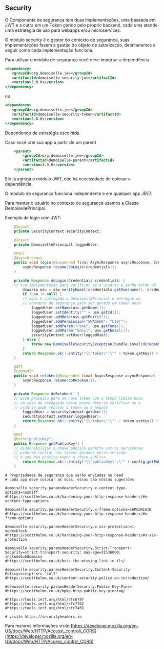 ## Security

O Componente de segurança tem duas implementações, uma baseada em JWT e a outra em um Token gerido pelo próprio backend, cada uma atende uma estratégia de uso para webapps e/ou microservices.

O módulo security é o gestor do contexto de segurança, suas implementações fazem a gestão do objeto de autorização, detalharemos a seguir como cada implementação funciona.

Para utilizar o módulo de segurança você deve importar a dependência

```xml
<dependency>
   <groupId>org.demoiselle.jee</groupId>
   <artifactId>demoiselle-security-jwt</artifactId>
   <version>3.0.0</version>
</dependency>
```

ou

```xml
<dependency>
   <groupId>org.demoiselle.jee</groupId>
   <artifactId>demoiselle-security-token</artifactId>
   <version>3.0.0</version>
</dependency>
```

Dependendo da estratégia escolhida.

Caso você crie sua app a partir de um parent

```xml
    <parent>
        <groupId>org.demoiselle.jee</groupId>
        <artifactId>demoiselle-parent</artifactId>
        <version>3.0.0</version>
    </parent>
```

Ele já agrega o módulo JWT, não há necessidade de colocar a dependência.

O módulo de segurança funciona independente e em qualquer app JEE7.

Para manter o usuário no contexto de segurança usamos a Classe DemoisellePrincipal.

Exemplo de login com JWT:

```java
    @Inject
    private SecurityContext securityContext;

    @Inject
    private DemoisellePrincipal loggedUser;

    @POST
    @Asynchronous
    public void login(@Suspended final AsyncResponse asyncResponse, Credentials credentials) {
        asyncResponse.resume(doLogin(credentials));
    }

    private Response doLogin(Credentials credentials) {
    // sua implementação para verificar se o usuário e senha estão ok
        Usuario usu = dao.verifyEmail(credentials.getUsername(), credentials.getPassword());
        if (usu != null) {
        // aqui é carregado o DemoisellePrincial e entregue ao 
        // contexto de segurança para ser gerado um token novo
            loggedUser.setName(usu.getNome());
            loggedUser.setIdentity("" + usu.getId());
            loggedUser.addRole(usu.getPerfil());
            loggedUser.addPermission("SWAGGER", "LIST");
            loggedUser.addParam("Fone", usu.getFone());
            loggedUser.addParam("Email", usu.getEmail());
            securityContext.setUser(loggedUser);
        } else {
            throw new DemoiselleSecurityException(bundle.invalidCredentials(), Response.Status.UNAUTHORIZED.getStatusCode());
        }
        return Response.ok().entity("{\"token\":\"" + token.getKey() + "\"}").build();
    }

    @GET
    @LoggedIn
    public void retoken(@Suspended final AsyncResponse asyncResponse) {
        asyncResponse.resume(doRetoken());
    }

    private Response doRetoken() {
    // Esse processo gera um novo token com o tempo limite novo
    // em caso de revogação nesse ponto deve-se verificar se o 
    // usuário pode renovar o token ou é negado
        loggedUser = securityContext.getUser();
        securityContext.setUser(loggedUser);
        return Response.ok().entity("{\"token\":\"" + token.getKey() + "\"}").build();
    }

    @GET
    @Path("publicKey")
    public Response getPublicKey() {
    // disponibilizar a chave pública permite outros servidores
    // poderem confiar nos tokens gerados nesse servidor
    // é uma boa pratica expor a chave pública
        return Response.ok().entity("{\"publicKey\":\"" + config.getPublicKey() + "\"}").build();
    }
```

```properties
# Propriedades de segurança que serão enviadas no head  
# cada app deve colocar as suas, essas são nossas sugestões

demoiselle.security.paramsHeaderSecuriry.x-content-type-options=nosniff
#https://scotthelme.co.uk/hardening-your-http-response-headers/#x-content-type-options

demoiselle.security.paramsHeaderSecuriry.x-frame-options=SAMEORIGIN
#https://scotthelme.co.uk/hardening-your-http-response-headers/#x-frame-options

demoiselle.security.paramsHeaderSecuriry.x-xss-protection=1; mode=block
#https://scotthelme.co.uk/hardening-your-http-response-headers/#x-xss-protection

demoiselle.security.paramsHeaderSecuriry.Strict-Transport-Security=strict-transport-security: max-age=31536000; includeSubDomains
#https://scotthelme.co.uk/hsts-the-missing-link-in-tls/

demoiselle.security.paramsHeaderSecuriry.Content-Security-Policy=script-src 'self'
#https://scotthelme.co.uk/content-security-policy-an-introduction/

#demoiselle.security.paramsHeaderSecuriry.Public-Key-Pins=
#https://scotthelme.co.uk/hpkp-http-public-key-pinning/

#https://tools.ietf.org/html/rfc6797
#https://tools.ietf.org/html/rfc7762
#https://tools.ietf.org/html/rfc7469

# visite https://securityheaders.io 
```

Para maiores informações visite [https://developer.mozilla.org/en-US/docs/Web/HTTP/Access\_control\_CORS](https://developer.mozilla.org/en-US/docs/Web/HTTP/Access_control_CORS)

